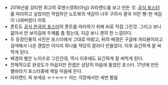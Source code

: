 - 2016년을 강타한 최고의 로맨스영화(아님) 라라랜드를 보고 만든 것. [공식 포스터](https://www.imdb.com%2Ftitle%2Ftt3783958%2F&psig=AOvVaw3T1RMQXEoCrMDexoLppEd1&ust=1544249071050287)를 따라하고 싶었지만 작업하던 노트북의 색감이 너무 구려서 결국 저런 쨍-한 색감이 나와버렸다 어흑
- 폰트도 [공식 한국어 포스터](https://www.google.com/url?sa=i&source=images&cd=&cad=rja&uact=8&ved=2ahUKEwiH_ru6ho3fAhXVZt4KHU27DyQQjRx6BAgBEAU&url=https%3A%2F%2Fko.wikipedia.org%2Fwiki%2F%25EB%259D%25BC%25EB%259D%25BC%25EB%259E%259C%25EB%2593%259C&psig=AOvVaw3L2wjT3777QBD21JaqQCLT&ust=1544249133130652)의 폰트를 따라하기 위해 AI로 직접 그린것. 그리고 보니 얇아서 안 보이길래 두께를 좀 줬는데, 지금 보니 괜히 한 느낌이다.
- 두 등장인물의 사진은 포스터에서 그대로 따왔고, 뒤의 배경은 구글에 까리용이라고 검색해서 나온 괜찮은 이미지 하나를 적당히 잘라다 만들었다. 이후 요긴하게 잘 써먹게 된다.
- 배경의 별은 노이즈로 그린건데, 역시 이후에도 요긴하게 잘 써먹게 된다.
- 전체적으로 완성도가 아쉽지만 컨셉은 상당히 마음에 들었던 포스터. 17년에 만든 별바라기 포스터중에 제일 마음에 든다.
- 라라랜드 꼭 보세요 ㅠㅜㅠㅠㅜ 저는 극장에서만 세번 봤음